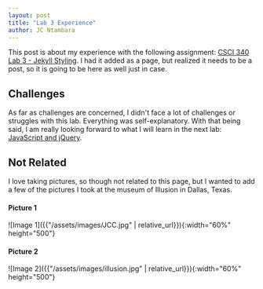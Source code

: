 ```yaml
---
layout: post
title: "Lab 3 Experience"
author: JC Ntambara
---
```


This post is about my experience with the following assignment: [CSCI 340 Lab 3 - Jekyll Styling](https://hendrix-cs.github.io/csci340/labs/jekyllmods.html). I had it added as a page, but realized it needs to be a post, so it is going to be here as well just in case. 

## Challenges

As far as challenges are concerned, I didn't face a lot of challenges or struggles with this lab. Everything was self-explanatory. With that being said, I am really looking forward to what I will learn in the next lab: [JavaScript and jQuery](https://hendrix-cs.github.io/csci340/labs/javascript.html).

## Not Related

I love taking pictures, so though not related to this page, but I wanted to add a few of the pictures I took at the museum of Illusion in Dallas, Texas. 

#### Picture 1

![Image 1]({{"/assets/images/JCC.jpg" | relative_url}}){:width="60%" height="500"}


#### Picture 2

![Image 2]({{"/assets/images/illusion.jpg" | relative_url}}){:width="60%" height="500"}
